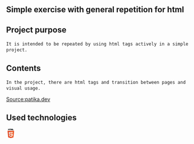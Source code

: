 ## Simple exercise with general repetition for html


## Project purpose

```
It is intended to be repeated by using html tags actively in a simple project.
```
## Contents

```
In the project, there are html tags and transition between pages and visual usage.
```
<a href="https://www.patika.dev/">Source:patika.dev</a>

## Used technologies

<img align="left" src="https://raw.githubusercontent.com/github/explore/80688e429a7d4ef2fca1e82350fe8e3517d3494d/topics/html/html.png" width="25" height="25" />


